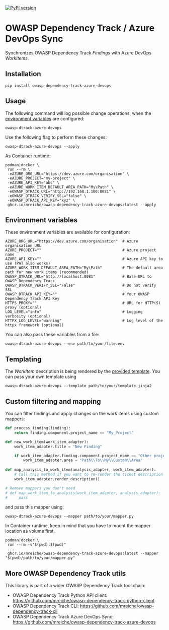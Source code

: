 [![PyPI version](https://badge.fury.io/py/owasp-dependency-track-azure-devops.svg)](https://badge.fury.io/py/owasp-dependency-track-azure-devops)

# OWASP Dependency Track / Azure DevOps Sync

Synchronizes OWASP Dependency Track *Findings* with Azure DevOps *WorkItems*.

## Installation

```shell
pip install owasp-dependency-track-azure-devops
```

## Usage

The following command will log possible change operations, when the [environment variables](#environment-variables) are configured:
```shell
owasp-dtrack-azure-devops
```

Use the following flag to perform these changes:
```shell
owasp-dtrack-azure-devops --apply
```

As Container runtime:

```shell
podman|docker \
 run --rm \
 -eAZURE_ORG_URL="https://dev.azure.com/organisation" \
 -eAZURE_PROJECT="my-project" \
 -eAZURE_API_KEY="abc" \
 -eAZURE_WORK_ITEM_DEFAULT_AREA_PATH="My\Path" \
 -eOWASP_DTRACK_URL="http://192.168.1.100:8081" \
 -eOWASP_DTRACK_VERIFY_SSL="false" \
 -eOWASP_DTRACK_API_KEY="xyz" \
 ghcr.io/mreiche/owasp-dependency-track-azure-devops:latest --apply
```

## Environment variables

These environment variables are available for configuration:

```shell
AZURE_ORG_URL="https://dev.azure.com/organisation"  # Azure organisation URL
AZURE_PROJECT=""                                    # Azure project name
AZURE_API_KEY=""                                    # Azure API key to use (PAT also works)
AZURE_WORK_ITEM_DEFAULT_AREA_PATH="My\Path"         # The default area path for new work items (recommended)
OWASP_DTRACK_URL="http://localhost:8081"            # Base-URL to OWASP Dependency Track
OWASP_DTRACK_VERIFY_SSL="False"                     # Do not verify SSL
OWASP_DTRACK_API_KEY=""                             # Your OWASP Dependency Track API Key
HTTPS_PROXY=""                                      # URL for HTTP(S) proxy (optional)
LOG_LEVEL="info"                                    # Logging verbosity (optional)
HTTPX_LOG_LEVEL="warning"                           # Log level of the httpx framework (optional)
```

You can also pass these variables from a file:
```shell
owasp-dtrack-azure-devops --env path/to/your/file.env
```


## Templating

The *WorkItem* description is being rendered by the [provided template](owasp_dt_sync/templates/work_item.html.jinja2).
You can pass your own template using
```shell
owasp-dtrack-azure-devops --template path/to/your/template.jinja2
```

## Custom filtering and mapping

You can filter findings and apply changes on the work items using custom mappers:

```python
def process_finding(finding):
    return finding.component.project_name == "My_Project"

def new_work_item(work_item_adapter):
    work_item_adapter.title = "New Finding"

    if work_item_adapter.finding.component.project_name == "Other project":
        work_item_adapter.area = "Path\\To\\My\\Custom\\Area"
        
def map_analysis_to_work_item(analysis_adapter, work_item_adapter):
    # Call this method if you want to re-render the ticket description from template
    work_item_adapter.render_description()

# Remove mappers you don't need
# def map_work_item_to_analysis(work_item_adapter, analysis_adapter):
#     pass
```
and pass this mapper using:
```shell
owasp-dtrack-azure-devops --mapper path/to/your/mapper.py
```

In Container runtime, keep in mind that you have to mount the mapper location as volume first.
```shell
podman|docker \
 run --rm -v"$(pwd):$(pwd)"
 ...
 ghcr.io/mreiche/owasp-dependency-track-azure-devops:latest --mapper "$(pwd)/path/to/your/mapper.py"
```

## More OWASP Dependency Track utils

This library is part of a wider OWASP Dependency Track tool chain:
- OWASP Dependency Track Python API client: https://github.com/mreiche/owasp-dependency-track-python-client
- OWASP Dependency Track CLI: https://github.com/mreiche/owasp-dependency-track-cli
- OWASP Dependency Track Azure DevOps Sync: https://github.com/mreiche/owasp-dependency-track-azure-devops
